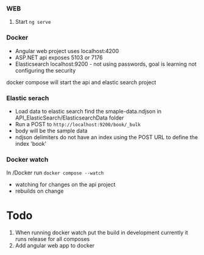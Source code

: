 ### WEB
1. Start ```ng serve```

### Docker
- Angular web project uses localhost:4200
- ASP.NET api exposes 5103 or 7176
- Elasticsearch localhost:9200 - not using passwords, goal is learning not configuring the security

docker compose will start the api and elastic search project

### Elastic serach
- Load data to elastic search find the smaple-data.ndjson in API_ElasticSearch/ElasticsearchData folder
- Run a POST to ```http://localhost:9200/book/_bulk```
- body will be the sample data
- ndjson delimiters do not have an index using the POST URL to define the index 'book'

### Docker watch
In /Docker run ```docker compose --watch``` 
* watching for changes on the api project
* rebuilds on change

# Todo
1. When running docker watch put the build in development currently it runs release for all composes
2. Add angular web app to docker
